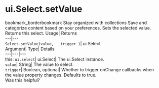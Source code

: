  
#  ui.Select.setValue 
bookmark_borderbookmark Stay organized with collections  Save and categorize content based on your preferences.
Sets the selected value. 
Returns this select.
Usage| Returns  
---|---  
`Select.setValue(value,  _trigger_)`| ui.Select  
Argument| Type| Details  
---|---|---  
this: `ui.select`| ui.Select| The ui.Select instance.  
`value`| String| The value to select.  
`trigger`| Boolean, optional| Whether to trigger onChange callbacks when the value property changes. Defaults to true.  
Was this helpful?
